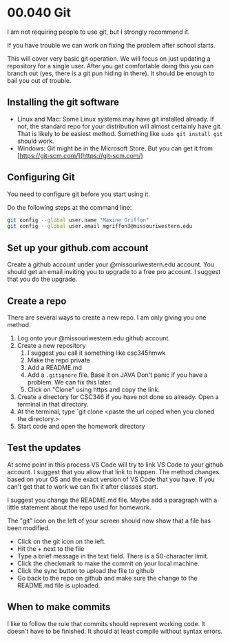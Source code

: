 # 00.040 Git

I am not requiring people to use git, but I strongly recommend it.

If you have trouble we can work on fixing the problem after school starts.

This will cover very basic git operation.  We will focus on just updating a repository for a single user.  After you get comfortable doing this you can branch out (yes, there is a git pun hiding in there).  It should be enough to bail you out of trouble.

## Installing the git software

* Linux and Mac:  Some Linux systems may have git installed already.  If not, the standard repo for your distribution will almost certainly have git.  That is likely to be easiest method.  Something like `sudo git install git` should work.
* Windows:  Git might be in the Microsoft Store.  But you can get it from [https://git-scm.com/](https://git-scm.com/)

## Configuring Git

You need to configure git before you start using it.

Do the following steps at the command line:

```bash
git config --global user.name "Maxine Griffon"
git config --global user.email mgriffon3@missouriwestern.edu
```

## Set up your github.com account

Create a github account under your @missouriwestern.edu account.  You should get an email inviting you to upgrade to a free pro account.  I suggest that you do the upgrade.

## Create a repo

There are several ways to create a new repo.  I am only giving you one method.

1. Log onto your @missouriwestern.edu github account.
2. Create a new repository
   1. I suggest you call it something like csc345hmwk
   2. Make the repo private
   3. Add a README.md
   4. Add a `.gitignore` file.  Base it on JAVA  Don't panic if you have a problem.  We can fix this later.
   5. Click on "Clone" using https and copy the link.
3. Create a directory for CSC346 if you have not done so already.  Open a terminal in that directory.
4. At the terminal, type `git clone &lt;paste the url coped when you cloned the directory.&gt;
5. Start code and open the homework directory

## Test the updates

At some point in this process VS Code will try to link VS Code to your github account.  I suggest that you allow that link to happen.  The method changes based on your OS and the exact version of VS Code that you have.  If you can't get that to work we can fix it after classes start.

I suggest you change the README.md file.  Maybe add a paragraph with a little statement about the repo used for homework.

The "git" icon on the left of your screen should now show that a file has been modified.  

* Click on the git icon on the left.
* Hit the + next to the file 
* Type a brief message in the text field.  There is a 50-character limit.
* Click the checkmark to make the commit on your local machine.
* Click the sync button to upload the file to github
* Go back to the repo on github and make sure the change to the README.md file is uploaded.

## When to make commits

I like to follow the rule that commits should represent working code.  It doesn't have to be finished.  It should at least compile without syntax errors.
